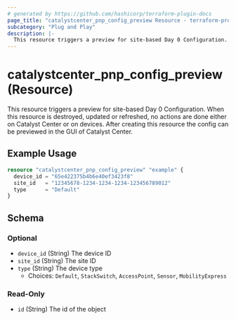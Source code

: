 ```yaml
---
# generated by https://github.com/hashicorp/terraform-plugin-docs
page_title: "catalystcenter_pnp_config_preview Resource - terraform-provider-catalystcenter"
subcategory: "Plug and Play"
description: |-
  This resource triggers a preview for site-based Day 0 Configuration. When this resource is destroyed, updated or refreshed, no actions are done either on Catalyst Center or on devices. After creating this resource the config can be previewed in the GUI of Catalyst Center.
---
```


# catalystcenter_pnp_config_preview (Resource)

This resource triggers a preview for site-based Day 0 Configuration. When this resource is destroyed, updated or refreshed, no actions are done either on Catalyst Center or on devices. After creating this resource the config can be previewed in the GUI of Catalyst Center.

## Example Usage

```terraform
resource "catalystcenter_pnp_config_preview" "example" {
  device_id = "65e422375b4b6e40ef3423f8"
  site_id   = "12345678-1234-1234-1234-123456789012"
  type      = "Default"
}
```

<!-- schema generated by tfplugindocs -->
## Schema

### Optional

- `device_id` (String) The device ID
- `site_id` (String) The site ID
- `type` (String) The device type
  - Choices: `Default`, `StackSwitch`, `AccessPoint`, `Sensor`, `MobilityExpress`

### Read-Only

- `id` (String) The id of the object
